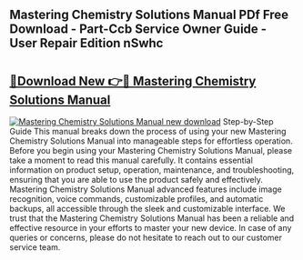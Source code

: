 ## Mastering Chemistry Solutions Manual PDf Free Download - Part-Ccb Service Owner Guide - User Repair Edition nSwhc

# <h2><a href="http://bc62156.oget.top/?id=Mastering+Chemistry+Solutions+Manual">🔗Download New 👉🔴 Mastering Chemistry Solutions Manual</a></h2>

[![Mastering Chemistry Solutions Manual new download](https://i.imgur.com/5g1atiW.png)](http://bc62156.oget.top/?id=Mastering+Chemistry+Solutions+Manual)
Step-by-Step Guide This manual breaks down the process of using your new Mastering Chemistry Solutions Manual into manageable steps for effortless operation. Before you begin using your Mastering Chemistry Solutions Manual, please take a moment to read this manual carefully. It contains essential information on product setup, operation, maintenance, and troubleshooting, ensuring that you are able to use the product safely and effectively. Mastering Chemistry Solutions Manual advanced features include image recognition, voice commands, customizable profiles, and automatic backups, all accessible through the sleek and customizable interface. We trust that the Mastering Chemistry Solutions Manual has been a reliable and effective resource in your efforts to master your new device. In case of any queries or concerns, please do not hesitate to reach out to our customer service team.
